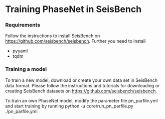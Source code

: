 # Training PhaseNet in SeisBench

### Requirements
Follow the instructions to install SeisBench on https://github.com/seisbench/seisbench.
Further you need to install
 - pyyaml
 - tqdm

### Training a model
To train a new model, download or create your own data set in SeisBench data format. 
Please follow the instructions and tutorials for downloading or creating SeisBench 
datasets on https://github.com/seisbench/seisbench.

To train an own PhaseNet model, modify the parameter file pn_parfile.yml and start training
by running python -u core/run_pn_parfile.py ./pn_parfile.yml